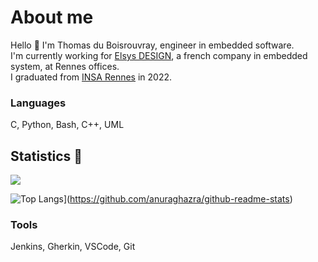 # About me 

Hello 👋
I'm Thomas du Boisrouvray, engineer in embedded software.  
I'm currently working for [Elsys DESIGN](https://www.elsys-design.com), a french company in embedded system, at Rennes offices.  
I graduated from [INSA Rennes](https://www.insa-rennes.fr) in 2022.

### Languages
C, Python, Bash, C++, UML

## Statistics 🎉

<img src ="https://github-readme-stats.vercel.app/api?username=thomasdjb&show_icons=true&count_private=true&include_all_commits=true&hide_border=true&hide=issues,contribs">
  
![Top Langs](https://github-readme-stats.vercel.app/api/top-langs/?username=anuraghazra)](https://github.com/anuraghazra/github-readme-stats)
  
### Tools
Jenkins, Gherkin, VSCode, Git
